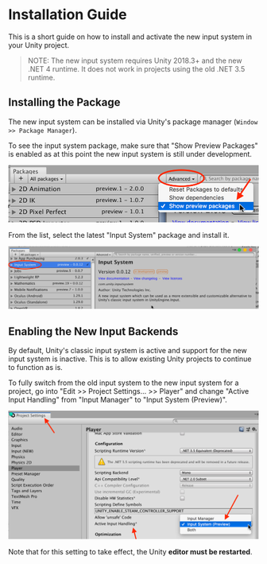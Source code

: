 # Installation Guide

This is a short guide on how to install and activate the new input system in your Unity project.

>NOTE: The new input system requires Unity 2018.3+ and the new .NET 4 runtime. It does not work in projects using the old .NET 3.5 runtime.

## Installing the Package

The new input system can be installed via Unity's package manager (`Window >> Package Manager`).

To see the input system package, make sure that "Show Preview Packages" is enabled as at this point the new input system is still under development.

![Show Preview Package](Images/ShowPreviewPackages.png)

From the list, select the latest "Input System" package and install it.

![Install Input System Package](Images/InputSystemPackage.png)

## Enabling the New Input Backends

By default, Unity's classic input system is active and support for the new input system is inactive. This is to allow existing Unity projects to continue to function as is.

To fully switch from the old input system to the new input system for a project, go into "Edit >> Project Settings... >> Player" and change "Active Input Handling" from "Input Manager" to "Input System (Preview)".

![Switch Active Input Handling](Images/ActiveInputHandling.png)

Note that for this setting to take effect, the Unity __editor must be restarted__.
